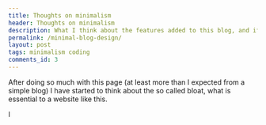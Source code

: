 ```yaml
---
title: Thoughts on minimalism
header: Thoughts on minimalism
description: What I think about the features added to this blog, and if its even necessary
permalink: /minimal-blog-design/
layout: post
tags: minimalism coding
comments_id: 3
---
```


After doing so much with this page (at least more than I expected from a simple blog) I have started to think about the so called bloat, what is essential to a website like this.

I 


